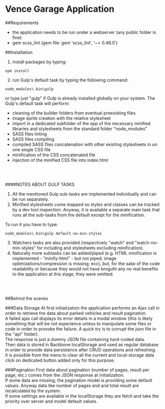 # Vence Garage Application

##Requirements
- the application needs to be run under a webserver (any public folder is fine)
- gem scss_lint (gem file: gem 'scss_lint', '~> 0.46.0')

##Installation
1) install packages by typing:
```
npm install
```
2) run Gulp's default task by typing the following command:
```
node_modules\.bin\gulp
```
or type just "gulp" if Gulp is already installed globally on your system.
The Gulp's default task will perform:
- cleaning of the builder folders from eventual preexisting files
- image sprite creation with the relative stylesheet
- import in a dedicated subfolder of the app of the necessary minified libraries and stylesheets from the standard folder "node_modules"
- SASS files linting
- SASS files compiling
- compiled SASS files concatenation with other existing stylesheets in un one single CSS file
- minification of the CSS concatenated file
- injection of the minified CSS file into index.html

<br /><br />

####NOTES ABOUT GULP TASKS
1. All the mentioned Gulp sub-tasks are implemented individually and can be run separately.
2. Minified stylesheets come mapped so styles and classes can be tracked by a dev tool inspection. Anyway, it is available a separate main task that runs all the sub-tasks from the default except for the minification.

To run it you have to type:<br />
```
node_modules\.bin\gulp default-no-min-styles
```
3. Watchers tasks are also provided (respectively "watch" and "watch-no-min-styles" for including and stylesheets excluding minification).
4. Naturally more subtasks can be added/piped (e.g. HTML minification is implemented - "minify-html" - but not piped; image optimizations/compression is missing; ecc), but, for the sake of the code readability or because they would not have broguht any no real benefits to the application at this stage, they were omitted.

<br /><br />

##Behind the scenes

###Data Storage
At first initialization the application performs an Ajax call in order to retrieve the data about parked vehicles and result pagination.<br />
A failed ajax call displays its error details in a modal window (this is likely something that will be not experience unless to manipulate some files or code in order to provoke the failure. A quick try is to corrupt the json file in the "api" folder).<br />
The response is just a dummy JSON file containing hard-coded data.<br />
Then data is stored in Backbone localStorage and used as regular database in order to provide data persistence after CRUD operations and refreshing.<br />
It is possible from the menu to clear all the current and local-storage data click on dedicated button added only for this purpose.


###Pagination
First data about pagination (number of pages, result per page, etc.) comes from the JSON response at initialization.<br />
If some data are missing, the pagination model is providing some default values. Anyway data like number of pages and and total result are recalculated by the system.<br />
If some settings are available in the localStorage they are fetch and take the priority over server and model default values.<br />